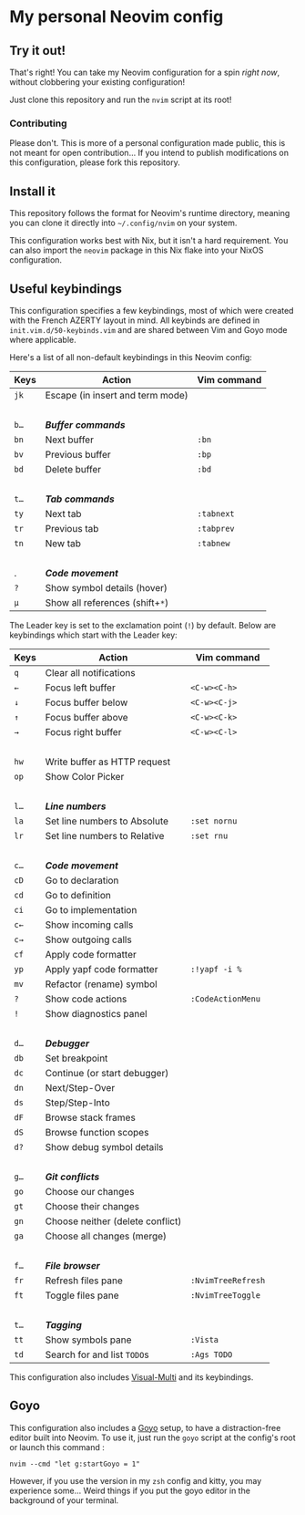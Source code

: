 # My personal Neovim config

## Try it out!

That's right! You can take my Neovim configuration for a spin _right now_, without clobbering your existing configuration!

Just clone this repository and run the `nvim` script at its root!

### Contributing

Please don't. This is more of a personal configuration made public, this is not meant for open contribution... If you intend to publish modifications on this configuration, please fork this repository.

## Install it

This repository follows the format for Neovim's runtime directory, meaning you can clone it directly into `~/.config/nvim` on your system.

This configuration works best with Nix, but it isn't a hard requirement. You can also import the `neovim` package in this Nix flake into your NixOS configuration.

## Useful keybindings

This configuration specifies a few keybindings, most of which were created with the French AZERTY layout in mind. All keybinds are defined in `init.vim.d/50-keybinds.vim` and are shared between Vim and Goyo mode where applicable.

Here's a list of all non-default keybindings in this Neovim config:

Keys  | Action                          | Vim command
------|---------------------------------|------------
`jk`  | Escape (in insert and term mode)|
      |                                 |
`b…`  | _**Buffer commands**_           |
`bn`  | Next buffer                     | `:bn`
`bv`  | Previous buffer                 | `:bp`
`bd`  | Delete buffer                   | `:bd`
      |                                 |
`t…`  | _**Tab commands**_              |
`ty`  | Next tab                        | `:tabnext`
`tr`  | Previous tab                    | `:tabprev`
`tn`  | New tab                         | `:tabnew`
      |                                 |
.     | _**Code movement**_             |
`?`   | Show symbol details (hover)     |
`µ`   | Show all references (shift+`*`) |


The Leader key is set to the exclamation point (`!`) by default. Below are keybindings which start with the Leader key:

Keys    | Action                          | Vim command
--------|---------------------------------|------------
`q`     | Clear all notifications         |
`←`     | Focus left buffer               | `<C-w><C-h>`
`↓`     | Focus buffer below              | `<C-w><C-j>`
`↑`     | Focus buffer above              | `<C-w><C-k>`
`→`     | Focus right buffer              | `<C-w><C-l>`
        |                                 |
`hw`    | Write buffer as HTTP request    |
`op`    | Show Color Picker               |
        |                                 |
`l…`    | _**Line numbers**_              |
`la`    | Set line numbers to Absolute    | `:set nornu`
`lr`    | Set line numbers to Relative    | `:set rnu`
        |                                 |
`c…`    | _**Code movement**_             |
`cD`    | Go to declaration               |
`cd`    | Go to definition                |
`ci`    | Go to implementation            |
`c←`    | Show incoming calls             |
`c→`    | Show outgoing calls             |
`cf`    | Apply code formatter            |
`yp`    | Apply yapf code formatter       | `:!yapf -i %`
`mv`    | Refactor (rename) symbol        |
`?`     | Show code actions               | `:CodeActionMenu`
`!`     | Show diagnostics panel          |
        |                                 |
`d…`    | _**Debugger**_                  |
`db`    | Set breakpoint                  |
`dc`    | Continue (or start debugger)    |
`dn`    | Next/Step-Over                  |
`ds`    | Step/Step-Into                  |
`dF`    | Browse stack frames             |
`dS`    | Browse function scopes          |
`d?`    | Show debug symbol details       |
        |                                 |
`g…`    | _**Git conflicts**_             |
`go`    | Choose our changes              |
`gt`    | Choose their changes            |
`gn`    | Choose neither (delete conflict)|
`ga`    | Choose all changes (merge)      |
        |                                 |
`f…`    | _**File browser**_              |
`fr`    | Refresh files pane              | `:NvimTreeRefresh`
`ft`    | Toggle files pane               | `:NvimTreeToggle`
        |                                 |
`t…`    | _**Tagging**_                   |
`tt`    | Show symbols pane               | `:Vista`
`td`    | Search for and list `TODO`s     | `:Ags TODO`

This configuration also includes [Visual-Multi] and its keybindings.

## Goyo

This configuration also includes a [Goyo] setup, to have a distraction-free editor built into Neovim. To use it, just run the `goyo` script at the config's root or launch this command :

```shell
nvim --cmd "let g:startGoyo = 1"
```

However, if you use the version in my `zsh` config and kitty, you may experience some... Weird things if you put the goyo editor in the background of your terminal.

[Sourcetrail]: https://github.com/CoatiSoftware/Sourcetrail
[Visual-Multi]: https://github.com/mg979/vim-visual-multi
[Goyo]: https://github.com/junnegun/goyo.vim
